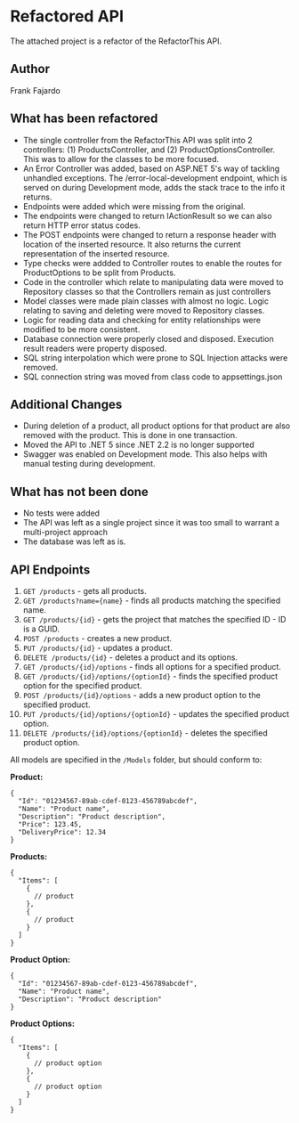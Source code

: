 ﻿# Refactored API
The attached project is a refactor of the RefactorThis API. 

## Author
Frank Fajardo

## What has been refactored
- The single controller from the RefactorThis API was split into 2 controllers: (1) ProductsController, and (2) ProductOptionsController. This was to allow for the classes to be more focused.
- An Error Controller was added, based on ASP.NET 5's way of tackling unhandled exceptions. The /error-local-development endpoint, which is served on during Development mode, adds the stack trace to the info it returns.
- Endpoints were added which were missing from the original.
- The endpoints were changed to return IActionResult so we can also return HTTP error status codes.
- The POST endpoints were changed to return a response header with location of the inserted resource. It also returns the current representation of the inserted resource.
- Type checks were addded to Controller routes to enable the routes for ProductOptions to be split from Products.
- Code in the controller which relate to manipulating data were moved to Repository classes so that the Controllers remain as just controllers
- Model classes were made plain classes with almost no logic. Logic relating to saving and deleting were moved to Repository classes.
- Logic for reading data and checking for entity relationships were modified to be more consistent.
- Database connection were properly closed and disposed. Execution result readers were property disposed.
- SQL string interpolation which were prone to SQL Injection attacks were removed.
- SQL connection string was moved from class code to appsettings.json

## Additional Changes
- During deletion of a product, all product options for that product are also removed with the product. This is done in one transaction.
- Moved the API to .NET 5 since .NET 2.2 is no longer supported
- Swagger was enabled on Development mode. This also helps with manual testing during development.

## What has not been done
- No tests were added
- The API was left as a single project since it was too small to warrant a multi-project approach
- The database was left as is.

## API Endpoints

1. `GET /products` - gets all products.
2. `GET /products?name={name}` - finds all products matching the specified name.
3. `GET /products/{id}` - gets the project that matches the specified ID - ID is a GUID.
4. `POST /products` - creates a new product.
5. `PUT /products/{id}` - updates a product.
6. `DELETE /products/{id}` - deletes a product and its options.
7. `GET /products/{id}/options` - finds all options for a specified product.
8. `GET /products/{id}/options/{optionId}` - finds the specified product option for the specified product.
9. `POST /products/{id}/options` - adds a new product option to the specified product.
10. `PUT /products/{id}/options/{optionId}` - updates the specified product option.
11. `DELETE /products/{id}/options/{optionId}` - deletes the specified product option.

All models are specified in the `/Models` folder, but should conform to:

**Product:**
```
{
  "Id": "01234567-89ab-cdef-0123-456789abcdef",
  "Name": "Product name",
  "Description": "Product description",
  "Price": 123.45,
  "DeliveryPrice": 12.34
}
```

**Products:**
```
{
  "Items": [
    {
      // product
    },
    {
      // product
    }
  ]
}
```

**Product Option:**
```
{
  "Id": "01234567-89ab-cdef-0123-456789abcdef",
  "Name": "Product name",
  "Description": "Product description"
}
```

**Product Options:**
```
{
  "Items": [
    {
      // product option
    },
    {
      // product option
    }
  ]
}
```
